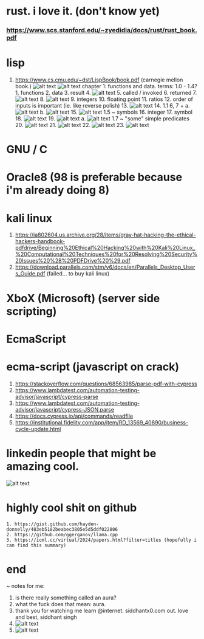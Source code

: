 # rust. i love it. (don't know yet)
### https://www.scs.stanford.edu/~zyedidia/docs/rust/rust_book.pdf
# lisp
1. https://www.cs.cmu.edu/~dst/LispBook/book.pdf (carnegie mellon book.)
    ![alt text](image.png)
    ![alt text](image-1.png)
    chapter 1: functions and data.
        terms:
            1.0 - 1.4?
            1. functions
            2. data
            3. result
            4. ![alt text](image-3.png)
            5. called / invoked
            6. returned
            7.![alt text](image-4.png)
            8. ![alt text](image-5.png)
            9. integers
            10. floating point
            11. ratios
            12. order of inputs is important (ie. like reverse polish)
            13. ![alt text](image-6.png)
            14. 1.1 6, 7 +
                a. ![alt text](image-7.png)
                b. ![alt text](image-8.png)
            15. ![alt text](image-9.png)
            1.5 ~ symbols
            16. integer
            17. symbol
            18. ![alt text](image-10.png)
            19. ![alt text](image-11.png)
                a. ![alt text](image-12.png)
            1.7 ~ "some" simple predicates
            20. ![alt text](image-13.png)
            21. ![alt text](image-14.png)
            22. ![alt text](image-15.png)
            23. ![alt text](image-16.png)

# GNU / C

# Oracle8 (98 is preferable because i'm already doing 8)

# kali linux
1. https://ia802604.us.archive.org/28/items/gray-hat-hacking-the-ethical-hackers-handbook-pdfdrive/Beginning%20Ethical%20Hacking%20with%20Kali%20Linux_%20Computational%20Techniques%20for%20Resolving%20Security%20Issues%20%28%20PDFDrive%20%29.pdf
2. https://download.parallels.com/stm/v6/docs/en/Parallels_Desktop_Users_Guide.pdf (failed... to buy kali linux)

# XboX (Microsoft) (server side scripting)

# EcmaScript

# ecma-script (javascript on crack)
1. https://stackoverflow.com/questions/68563985/parse-pdf-with-cypress
2. https://www.lambdatest.com/automation-testing-advisor/javascript/cypress-parse
3. https://www.lambdatest.com/automation-testing-advisor/javascript/cypress-JSON.parse
4. https://docs.cypress.io/api/commands/readfile
5. https://institutional.fidelity.com/app/item/RD_13569_40890/business-cycle-update.html

# linkedin people that might be amazing cool.
![alt text](image-2.png)
# highly cool shit on github
    1. https://gist.github.com/hayden-donnelly/483eb5182beabec3805e5d5ddf022806
    2. https://github.com/ggerganov/llama.cpp
    3. https://icml.cc/virtual/2024/papers.html?filter=titles (hopefully i can find this summary)
# end
~ notes for me:
1. is there really something called an aura?
2. what the fuck does that mean: aura.
3. thank you for watching me learn @internet. siddhantx0.com out. love and best, siddhant singh
4. ![alt text](image-17.png)
5. ![alt text](image-18.png)